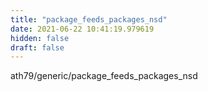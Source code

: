 ```yaml
---
title: "package_feeds_packages_nsd"
date: 2021-06-22 10:41:19.979619
hidden: false
draft: false
---
```


ath79/generic/package_feeds_packages_nsd

